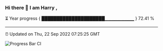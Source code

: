 ### Hi there 👋 I am Harry , 

⏳ Year progress { █████████████████████▁▁▁▁▁▁▁▁▁ } 72.41 %

---

⏰ Updated on Thu, 22 Sep 2022 07:25:25 GMT

![Progress Bar CI](https://github.com/duykhang68/duykhang68/workflows/Progress%20Bar%20CI/badge.svg)
